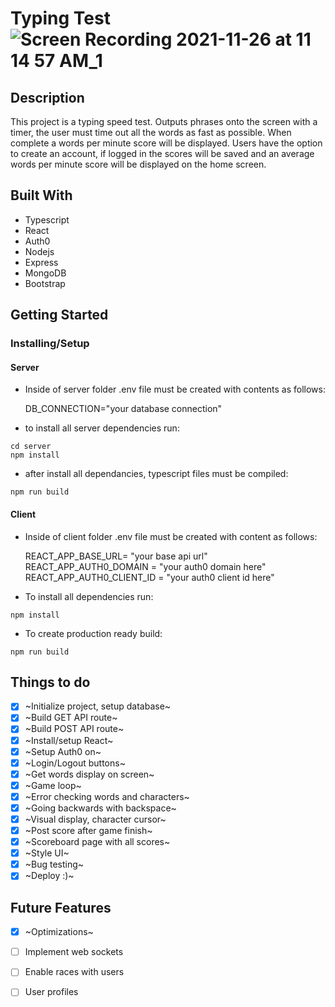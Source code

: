 # Typing Test![Screen Recording 2021-11-26 at 11 14 57 AM_1](https://user-images.githubusercontent.com/71105258/143619563-316a01de-a3a1-4f4d-abbf-88ab215e9ac9.gif)


## Description

This project is a typing speed test. Outputs phrases onto the screen with a timer, the user must time out all the words as fast as possible. When complete a words per minute score will be displayed. Users have the option to create an account, if logged in the scores will be saved and an average words per minute score will be displayed on the home screen.

## Built With
- Typescript
- React
- Auth0
- Nodejs
- Express
- MongoDB
- Bootstrap

## Getting Started

### Installing/Setup
#### Server 
* Inside of server folder .env file must be created with contents as follows: 

    DB_CONNECTION="your database connection"

* to install all server dependencies run:

```
cd server
npm install
```
* after install all dependancies, typescript files must be compiled: 
```
npm run build
```
#### Client
* Inside of client folder .env file must be created with content as follows: 

    REACT_APP_BASE_URL= "your base api url" 
    REACT_APP_AUTH0_DOMAIN =  "your auth0 domain here"
    REACT_APP_AUTH0_CLIENT_ID = "your auth0 client id here"

* To install all dependencies run:

```
npm install
```

* To create production ready build:

```
npm run build
```

## Things to do

- [x] ~Initialize project, setup database~
- [x] ~Build GET API route~
- [x] ~Build POST API route~
- [x] ~Install/setup React~
- [x] ~Setup Auth0 on~
- [x] ~Login/Logout buttons~
- [x] ~Get words display on screen~
- [x] ~Game loop~
- [x] ~Error checking words and characters~
- [x] ~Going backwards with backspace~
- [x] ~Visual display, character cursor~
- [x] ~Post score after game finish~
- [x] ~Scoreboard page with all scores~
- [x] ~Style UI~
- [x] ~Bug testing~
- [x] ~Deploy :)~

## Future Features

- [x] ~Optimizations~ 
- [ ] Implement web sockets
- [ ] Enable races with users
- [ ] User profiles





